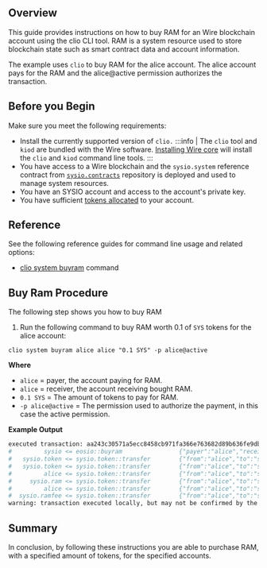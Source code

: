 
## Overview
This guide provides instructions on how to buy RAM for an Wire blockchain account using the clio CLI tool. RAM is a system resource used to store blockchain state such as smart contract data and account information.

The example uses `clio` to buy RAM for the alice account. The alice account pays for the RAM and the alice@active permission authorizes the transaction.  

## Before you Begin
Make sure you meet the following requirements: 

* Install the currently supported version of `clio.`
:::info
| The `clio` tool and `kiod` are bundled with the Wire software. [Installing Wire core](/docs/getting-started/install-dependencies.md) will install the `clio` and `kiod` command line tools. 
:::
* You have access to a Wire blockchain and the `sysio.system` reference contract from [`sysio.contracts`](https://example.com) repository is deployed and used to manage system resources.
* You have an SYSIO account and access to the account's private key.
* You have sufficient [tokens allocated](./how-to-transfer-an-sysio-token.md) to your account.

## Reference
See the following reference guides for command line usage and related options:

* [clio system buyram](../../usage/how-to-guides/how-to-buy-ram.md) command

## Buy Ram Procedure

The following step shows you how to buy RAM

1. Run the following command to buy RAM worth 0.1 of `SYS` tokens for the alice account:

```shell
clio system buyram alice alice "0.1 SYS" -p alice@active
```

**Where**
* `alice` = payer, the account paying for RAM.
* `alice` = receiver, the account receiving bought RAM.
* `0.1 SYS` = The amount of tokens to pay for RAM.
* `-p alice@active` = The permission used to authorize the payment, in this case the active permission.  

**Example Output**

```sh
executed transaction: aa243c30571a5ecc8458cb971fa366e763682d89b636fe9dbe7d28327d1cc4e9  128 bytes  283 us
#         sysio <= eosio::buyram                {"payer":"alice","receiver":"alice","quant":"0.1000 SYS"}
#   sysio.token <= sysio.token::transfer        {"from":"alice","to":"sysio.ram","quantity":"0.0995 SYS","memo":"buy ram"}
#   sysio.token <= sysio.token::transfer        {"from":"alice","to":"sysio.ramfee","quantity":"0.0005 SYS","memo":"ram fee"}
#         alice <= sysio.token::transfer        {"from":"alice","to":"sysio.ram","quantity":"0.0995 SYS","memo":"buy ram"}
#     sysio.ram <= sysio.token::transfer        {"from":"alice","to":"sysio.ram","quantity":"0.0995 SYS","memo":"buy ram"}
#         alice <= sysio.token::transfer        {"from":"alice","to":"sysio.ramfee","quantity":"0.0005 SYS","memo":"ram fee"}
#  sysio.ramfee <= sysio.token::transfer        {"from":"alice","to":"sysio.ramfee","quantity":"0.0005 SYS","memo":"ram fee"}
warning: transaction executed locally, but may not be confirmed by the network yet         ]
```
## Summary
In conclusion, by following these instructions you are able to purchase RAM, with a specified amount of tokens, for the specified accounts.